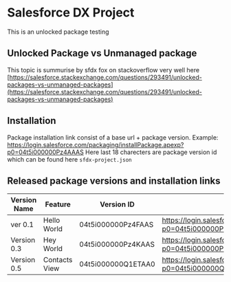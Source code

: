 # Salesforce DX Project

This is an unlocked package testing

## Unlocked Package vs Unmanaged package
This topic is summurise by sfdx fox on stackoverflow very well here [https://salesforce.stackexchange.com/questions/293491/unlocked-packages-vs-unmanaged-packages](https://salesforce.stackexchange.com/questions/293491/unlocked-packages-vs-unmanaged-packages)

## Installation
Package installation link consist of a base url + package version.
Example: https://login.salesforce.com/packaging/installPackage.apexp?p0=04t5i000000Pz4AAAS
Here last 18 charecters are package version id which can be found here `sfdx-project.json` 

## Released package versions and installation links

| Version Name | Feature | Version ID | Installation Link |
|--------------|---------|------------|-------------------|
| ver 0.1 | Hello World | 04t5i000000Pz4FAAS | https://login.salesforce.com/packaging/installPackage.apexp?p0=04t5i000000Pz4FAAS |
| Version 0.3 | Hey World | 04t5i000000Pz4KAAS | https://login.salesforce.com/packaging/installPackage.apexp?p0=04t5i000000Pz4KAAS |
| Version 0.5 | Contacts View | 04t5i000000Q1ETAA0 | https://login.salesforce.com/packaging/installPackage.apexp?p0=04t5i000000Q1ETAA0 |
